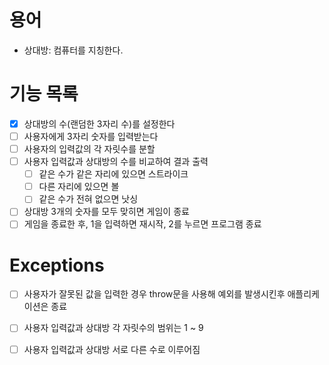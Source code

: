 # 용어
- 상대방: 컴퓨터를 지칭한다.

# 기능 목록
- [x] 상대방의 수(랜덤한 3자리 수)를 설정한다
- [ ] 사용자에게 3자리 숫자를 입력받는다
- [ ] 사용자의 입력값의 각 자릿수를 분할
- [ ] 사용자 입력값과 상대방의 수를 비교하여 결과 출력
  - [ ] 같은 수가 같은 자리에 있으면 스트라이크
  - [ ] 다른 자리에 있으면 볼
  - [ ] 같은 수가 전혀 없으면 낫싱
- [ ] 상대방 3개의 숫자를 모두 맞히면 게임이 종료
- [ ] 게임을 종료한 후, 1을 입력하면 재시작, 2를 누르면 프로그램 종료

# Exceptions
- [ ] 사용자가 잘못된 값을 입력한 경우 throw문을 사용해 예외를 발생시킨후 애플리케이션은 종료
- [ ] 사용자 입력값과 상대방 각 자릿수의 범위는 1 ~ 9
- [ ] 사용자 입력값과 상대방 서로 다른 수로 이루어짐

